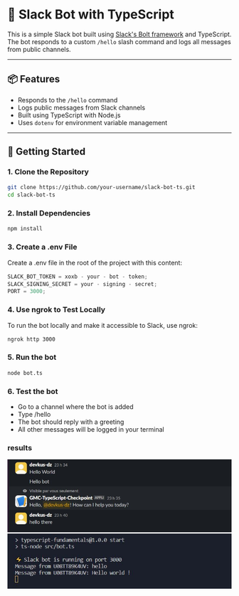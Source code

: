# 🤖 Slack Bot with TypeScript

This is a simple Slack bot built using [Slack's Bolt framework](https://slack.dev/bolt-js/) and TypeScript. The bot responds to a custom `/hello` slash command and logs all messages from public channels.

---

## 📦 Features

- Responds to the `/hello` command
- Logs public messages from Slack channels
- Built using TypeScript with Node.js
- Uses `dotenv` for environment variable management

---

## 🚀 Getting Started

### 1. Clone the Repository

```bash
git clone https://github.com/your-username/slack-bot-ts.git
cd slack-bot-ts
```

### 2. Install Dependencies

```bash
npm install
```

### 3. Create a .env File

Create a .env file in the root of the project with this content:

```js
SLACK_BOT_TOKEN = xoxb - your - bot - token;
SLACK_SIGNING_SECRET = your - signing - secret;
PORT = 3000;
```

### 4. Use ngrok to Test Locally

To run the bot locally and make it accessible to Slack, use ngrok:

```bash
ngrok http 3000
```

### 5. Run the bot

```bash
node bot.ts
```

### 6. Test the bot

- Go to a channel where the bot is added
- Type /hello
- The bot should reply with a greeting
- All other messages will be logged in your terminal

### results

![slack bot](/src/screenshots/slack-bot.JPG)
![terminal results](/src/screenshots/terminal.JPG)

